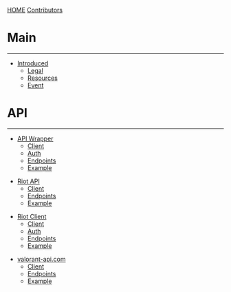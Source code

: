 [HOME](./index.md)
[Contributors](./Contributors.md)

# Main

-----------

<!-- MAIN -->
- [Introduced](./resources/Intro.md)
  - [Legal](./resources/Legal.md)
  - [Resources](./resources/Resources.md)
  - [Event](./resources/Event.md)

# API

-----------

<!-- API Wrapper -->
- [API Wrapper](./api-wrapper/Intro.md)
  - [Client](./api-wrapper/Client.md)
  - [Auth](./api-wrapper/Auth.md)
  - [Endpoints](./api-wrapper/API.md)
  - [Example](./api-wrapper/Example.md)

<!-- Riot API -->
- [Riot API](./riot-api/Intro.md)
  - [Client](./riot-api/Client.md)
  - [Endpoints](./riot-api/API.md)
  - [Example](./riot-api/Example.md)

<!-- Riot Client -->
- [Riot Client](./riot-client/Intro.md)
  - [Client](./riot-client/Client.md)
  - [Auth](./riot-client/Auth.md)
  - [Endpoints](./riot-client/API.md)
  - [Example](./riot-client/Example.md)

<!-- valorant-api.com -->
- [valorant-api.com](./valorant-api.com/Intro.md)
  - [Client](./valorant-api.com/Client.md)
  - [Endpoints](./valorant-api.com/API.md)
  - [Example](./valorant-api.com/Example.md)